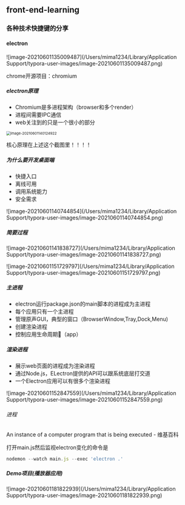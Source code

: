 ## front-end-learning

### 各种技术快捷键的分享
#### electron

![image-20210601135009487](/Users/mima1234/Library/Application Support/typora-user-images/image-20210601135009487.png)

chrome开源项目：chromium

##### electron原理

- Chromium是多进程架构（browser和多个render）
- 进程间需要IPC通信
- web关注到的只是一个很小的部分

<img src="/Users/mima1234/Library/Application Support/typora-user-images/image-20210601140124922.png" alt="image-20210601140124922" style="zoom:67%;" />

核心原理在上述这个截图里！！！！

##### 为什么要开发桌面端

- 快捷入口
- 离线可用
- 调用系统能力
- 安全需求

![image-20210601140744854](/Users/mima1234/Library/Application Support/typora-user-images/image-20210601140744854.png)

##### 简要过程

![image-20210601141838727](/Users/mima1234/Library/Application Support/typora-user-images/image-20210601141838727.png)

![image-20210601151729797](/Users/mima1234/Library/Application Support/typora-user-images/image-20210601151729797.png)

##### 主进程

- electron运行package.json的main脚本的进程成为主进程
- 每个应用只有一个主进程
- 管理原声GUI，典型的窗口（BrowserWindow,Tray,Dock,Menu)
- 创建渲染进程
- 控制应用生命周期（app）

##### 渲染进程

- 展示web页面的进程成为渲染进程
- 通过Node.js，ELectron提供的API可以跟系统底层打交道
- 一个Electron应用可以有很多个渲染进程

![image-20210601152847559](/Users/mima1234/Library/Application Support/typora-user-images/image-20210601152847559.png)

###### 进程

An instance of a computer program that is being executed - 维基百科

打开main.js然后监视electron变化的命令是

```js
nodemon --watch main.js --exec 'electron .'
```

##### Demo项目(播放器应用)

![image-20210601181822939](/Users/mima1234/Library/Application Support/typora-user-images/image-20210601181822939.png)

